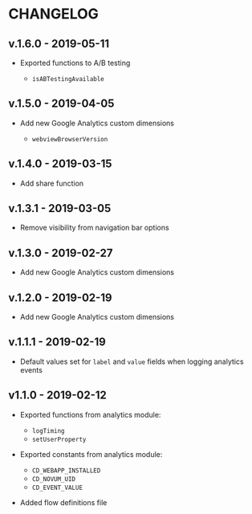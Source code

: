 # CHANGELOG

## v.1.6.0 - 2019-05-11

-   Exported functions to A/B testing

    -   `isABTestingAvailable`

## v.1.5.0 - 2019-04-05

-   Add new Google Analytics custom dimensions

    -   `webviewBrowserVersion`

## v.1.4.0 - 2019-03-15

-   Add share function

## v.1.3.1 - 2019-03-05

-   Remove visibility from navigation bar options

## v.1.3.0 - 2019-02-27

-   Add new Google Analytics custom dimensions

## v.1.2.0 - 2019-02-19

-   Add new Google Analytics custom dimensions

## v.1.1.1 - 2019-02-19

-   Default values set for `label` and `value` fields when logging analytics
    events

## v1.1.0 - 2019-02-12

-   Exported functions from analytics module:

    -   `logTiming`
    -   `setUserProperty`

-   Exported constants from analytics module:

    -   `CD_WEBAPP_INSTALLED`
    -   `CD_NOVUM_UID`
    -   `CD_EVENT_VALUE`

-   Added flow definitions file

